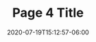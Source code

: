 ---
title: "Page 4 Title"
date: 2020-07-19T15:12:57-06:00
image: "img/4.jpg"
draft: false
description: "To be continued... This is a public domain comic strip from comicbookplus.com."
chapter: "Down the Rabbit Hole"
---